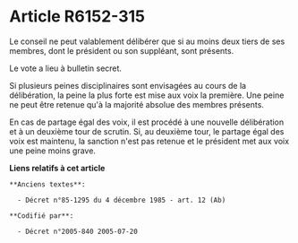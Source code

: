 # Article R6152-315

Le conseil ne peut valablement délibérer que si au moins deux tiers de ses membres, dont le président ou son suppléant, sont
présents.

Le vote a lieu à bulletin secret.

Si plusieurs peines disciplinaires sont envisagées au cours de la délibération, la peine la plus forte est mise aux voix la
première. Une peine ne peut être retenue qu'à la majorité absolue des membres présents.

En cas de partage égal des voix, il est procédé à une nouvelle délibération et à un deuxième tour de scrutin. Si, au deuxième
tour, le partage égal des voix est maintenu, la sanction n'est pas retenue et le président met aux voix une peine moins
grave.

**Liens relatifs à cet article**

	**Anciens textes**:

	  - Décret n°85-1295 du 4 décembre 1985 - art. 12 (Ab)

	**Codifié par**:

	  - Décret n°2005-840 2005-07-20
